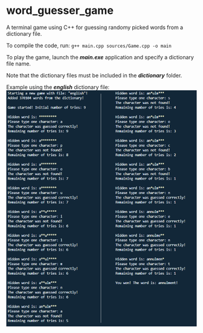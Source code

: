 # word_guesser_game
A terminal game using C++ for guessing randomy picked words from a dictionary file.

To compile the code, run:
`g++ main.cpp sources/Game.cpp -o main`

To play the game, launch the __*main.exe*__ application and specify a dictionary file name.

Note that the dictionary files must be included in the __*dictionary*__ folder.

Example using the __*english*__ dictionary file:
![](./example.png)
